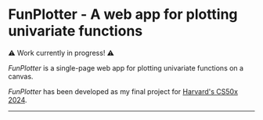 # FunPlotter - A web app for plotting univariate functions

:warning: Work currently in progress! :warning:

_FunPlotter_ is a single-page web app for plotting univariate functions on a
canvas.

_FunPlotter_ has been developed as my final project for
[Harvard's CS50x 2024](https://cs50.harvard.edu/x/2024/).

---

